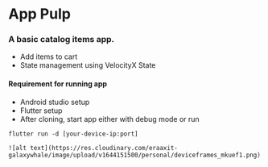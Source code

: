 # App Pulp
### A basic catalog items app.
- Add items to cart
- State management using VelocityX State


#### Requirement for running app
- Android studio setup
- Flutter setup
- After cloning, start app either with debug mode or run 
```
flutter run -d [your-device-ip:port]
```

	![alt text](https://res.cloudinary.com/eraaxit-galaxywhale/image/upload/v1644151500/personal/deviceframes_mkuef1.png)

